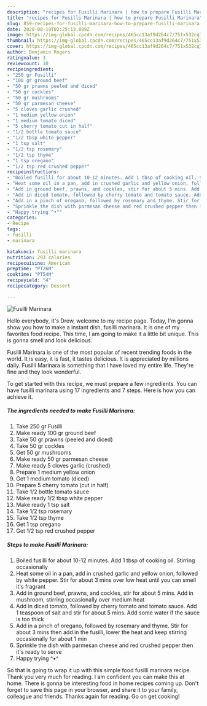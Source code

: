 ```yaml
---
description: "recipes for Fusilli Marinara | how to prepare Fusilli Marinara"
title: "recipes for Fusilli Marinara | how to prepare Fusilli Marinara"
slug: 859-recipes-for-fusilli-marinara-how-to-prepare-fusilli-marinara
date: 2020-08-19T02:25:13.089Z
image: https://img-global.cpcdn.com/recipes/465cc13af9d264c7/751x532cq70/fusilli-marinara-recipe-main-photo.jpg
thumbnail: https://img-global.cpcdn.com/recipes/465cc13af9d264c7/751x532cq70/fusilli-marinara-recipe-main-photo.jpg
cover: https://img-global.cpcdn.com/recipes/465cc13af9d264c7/751x532cq70/fusilli-marinara-recipe-main-photo.jpg
author: Benjamin Rogers
ratingvalue: 3
reviewcount: 10
recipeingredient:
- "250 gr Fusilli"
- "100 gr ground beef"
- "50 gr prawns peeled and diced"
- "50 gr cockles"
- "50 gr mushrooms"
- "50 gr parmesan cheese"
- "5 cloves garlic crushed"
- "1 medium yellow onion"
- "1 medium tomato diced"
- "5 cherry tomato cut in half"
- "1/2 bottle tomato sauce"
- "1/2 tbsp white pepper"
- "1 tsp salt"
- "1/2 tsp rosemary"
- "1/2 tsp thyme"
- "1 tsp oregano"
- "1/2 tsp red crushed pepper"
recipeinstructions:
- "Boiled fusilli for about 10-12 minutes. Add 1 tbsp of cooking oil. Stirring occasionally"
- "Heat some oil in a pan, add in crushed garlic and yellow onion, followed by white pepper. Stir for about 3 mins over low heat until you can smell it&#39;s fragrant"
- "Add in ground beef, prawns, and cockles, stir for about 5 mins. Add in mushroom, stirring occasionally over medium heat"
- "Add in diced tomato, followed by cherry tomato and tomato sauce. Add 1 teaspoon of salt and stir for about 5 mins. Add some water if the sauce is too thick"
- "Add in a pinch of oregano, followed by rosemary and thyme. Stir for about 3 mins then add in the fusilli, lower the heat and keep stirring occasionally for about 1 min"
- "Sprinkle the dish with parmesan cheese and red crushed pepper then it&#39;s ready to serve"
- "Happy trying ^•^"
categories:
- Recipe
tags:
- fusilli
- marinara

katakunci: fusilli marinara 
nutrition: 293 calories
recipecuisine: American
preptime: "PT26M"
cooktime: "PT54M"
recipeyield: "4"
recipecategory: Dessert

---
```



![Fusilli Marinara](https://img-global.cpcdn.com/recipes/465cc13af9d264c7/751x532cq70/fusilli-marinara-recipe-main-photo.jpg)

Hello everybody, it's Drew, welcome to my recipe page. Today, I'm gonna show you how to make a instant dish, fusilli marinara. It is one of my favorites food recipe. This time, I am going to make it a little bit unique. This is gonna smell and look delicious.



Fusilli Marinara is one of the most popular of recent trending foods in the world. It is easy, it is fast, it tastes delicious. It is appreciated by millions daily. Fusilli Marinara is something that I have loved my entire life. They're fine and they look wonderful.


To get started with this recipe, we must prepare a few ingredients. You can have fusilli marinara using 17 ingredients and 7 steps. Here is how you can achieve it.

<!--inarticleads1-->

##### The ingredients needed to make Fusilli Marinara:

1. Take 250 gr Fusilli
1. Make ready 100 gr ground beef
1. Take 50 gr prawns (peeled and diced)
1. Take 50 gr cockles
1. Get 50 gr mushrooms
1. Make ready 50 gr parmesan cheese
1. Make ready 5 cloves garlic (crushed)
1. Prepare 1 medium yellow onion
1. Get 1 medium tomato (diced)
1. Prepare 5 cherry tomato (cut in half)
1. Take 1/2 bottle tomato sauce
1. Make ready 1/2 tbsp white pepper
1. Make ready 1 tsp salt
1. Take 1/2 tsp rosemary
1. Take 1/2 tsp thyme
1. Get 1 tsp oregano
1. Get 1/2 tsp red crushed pepper




<!--inarticleads2-->

##### Steps to make Fusilli Marinara:

1. Boiled fusilli for about 10-12 minutes. Add 1 tbsp of cooking oil. Stirring occasionally
1. Heat some oil in a pan, add in crushed garlic and yellow onion, followed by white pepper. Stir for about 3 mins over low heat until you can smell it&#39;s fragrant
1. Add in ground beef, prawns, and cockles, stir for about 5 mins. Add in mushroom, stirring occasionally over medium heat
1. Add in diced tomato, followed by cherry tomato and tomato sauce. Add 1 teaspoon of salt and stir for about 5 mins. Add some water if the sauce is too thick
1. Add in a pinch of oregano, followed by rosemary and thyme. Stir for about 3 mins then add in the fusilli, lower the heat and keep stirring occasionally for about 1 min
1. Sprinkle the dish with parmesan cheese and red crushed pepper then it&#39;s ready to serve
1. Happy trying ^•^




So that is going to wrap it up with this simple food fusilli marinara recipe. Thank you very much for reading. I am confident you can make this at home. There is gonna be interesting food in home recipes coming up. Don't forget to save this page in your browser, and share it to your family, colleague and friends. Thanks again for reading. Go on get cooking!
